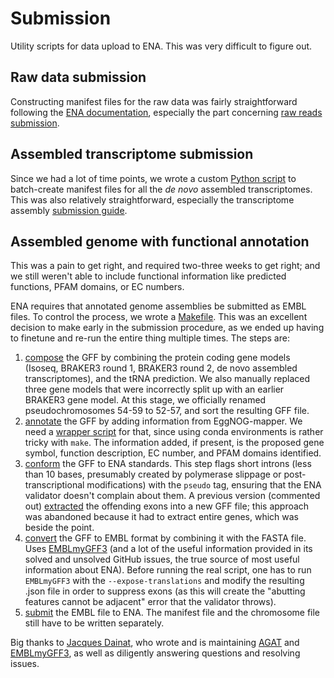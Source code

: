 # Submission

Utility scripts for data upload to ENA. This was very difficult to figure out.

## Raw data submission

Constructing manifest files for the raw data was fairly straightforward following the
[ENA documentation](https://ena-docs.readthedocs.io/en/latest/index.html), especially the part
concerning [raw reads submission](https://ena-docs.readthedocs.io/en/latest/submit/reads.html).

## Assembled transcriptome submission

Since we had a lot of time points, we wrote a custom [Python script](txome_manifest.py) to
batch-create manifest files for all the _de novo_ assembled transcriptomes. This was also relatively
straightforward, especially the transcriptome assembly [submission
guide](https://ena-docs.readthedocs.io/en/latest/submit/assembly/transcriptome.html).

## Assembled genome with functional annotation

This was a pain to get right, and required two-three weeks to get right; and we still weren't able
to include functional information like predicted functions, PFAM domains, or EC numbers.

ENA requires that annotated genome assemblies be submitted as EMBL files. To control the process, we
wrote a [Makefile](./Makefile). This was an excellent decision to make early in the submission
procedure, as we ended up having to finetune and re-run the entire thing multiple times. The steps
are:

1. [compose](gff-01-compose_gff.sh) the GFF by combining the protein coding gene models (Isoseq,
   BRAKER3 round 1, BRAKER3 round 2, de novo assembled transcriptomes), and the tRNA prediction. We
   also manually replaced three gene models that were incorrectly split up with an earlier BRAKER3
   gene model. At this stage, we officially renamed pseudochromosomes 54-59 to 52-57, and sort the 
   resulting GFF file.
2. [annotate](gff-02-functional_annot.ipynb) the GFF by adding information from EggNOG-mapper. We
   need a [wrapper script](gff-02-functional_annot.sh) for that, since using conda environments is
   rather tricky with `make`. The information added, if present, is the proposed gene symbol,
   function description, EC number, and PFAM domains identified.
3. [conform](gff-03-ENA_conform.sh) the GFF to ENA standards. This step flags short introns (less
   than 10 bases, presumably created by polymerase slippage or post-transcriptional modifications)
   with the `pseudo` tag, ensuring that the ENA validator doesn't complain about them. A previous
   version (commented out) [extracted](gff-03-build_kill_list.py) the offending exons into a new GFF
   file; this approach was abandoned because it had to extract entire genes, which was beside the
   point.
4. [convert](gff-04-convert_to_embl.sh) the GFF to EMBL format by combining it with the FASTA file.
   Uses [EMBLmyGFF3](https://github.com/NBISweden/EMBLmyGFF3) (and a lot of the useful information
   provided in its solved and unsolved GitHub issues, the true source of most useful information
   about ENA). Before running the real script, one has to run `EMBLmyGFF3` with the
   `--expose-translations` and modify the resulting .json file in order to suppress exons (as this
   will create the "abutting features cannot be adjacent" error that the validator throws).
5. [submit](gff-05-submit_to_ENA.sh) the EMBL file to ENA. The manifest file and the chromosome file
   still have to be written separately.

Big thanks to [Jacques Dainat](https://github.com/Juke34), who wrote and is maintaining
[AGAT](https://github.com/NBISweden/AGAT) and [EMBLmyGFF3](https://github.com/NBISweden/EMBLmyGFF3),
as well as diligently answering questions and resolving issues.